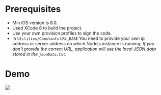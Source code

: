 # Prerequisites
* Min iOS version is 8.0.
* Used XCode 8 to build the project.
* Use your own provision profiles to sign the code.
* In `Utilities/Constants` `URL_BASE` You need to provide your own ip address or server address on which Nodejs instance is running. *If you don't provide the correct URL, application will use the local JSON data stored in the `jsonData.txt`.*


# Demo
![](https://github.com/ehsan-saddique/VodworksAssignment/blob/master/Demo.gif)
